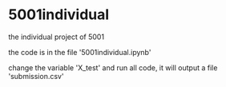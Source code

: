 # 5001individual
the individual project of 5001

the code is in the file '5001individual.ipynb'

change the variable 'X_test' and run all code, it will output a file 'submission.csv'
